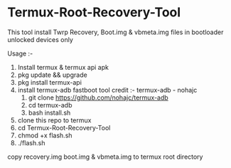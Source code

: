 # Termux-Root-Recovery-Tool
This tool install Twrp Recovery, Boot.img &amp; vbmeta.img files in bootloader unlocked devices only

Usage :- 

1. Install termux & termux api apk
2. pkg update && upgrade 
3. pkg install termux-api
4. install termux-adb fastboot tool
  credit :- termux-adb - nohajc 
    1. git clone https://github.com/nohajc/termux-adb
    2. cd termux-adb
    3. bash install.sh
5. clone this repo to termux
6. cd Termux-Root-Recovery-Tool
7. chmod +x flash.sh
8. ./flash.sh

copy recovery.img boot.img & vbmeta.img to termux root directory 
